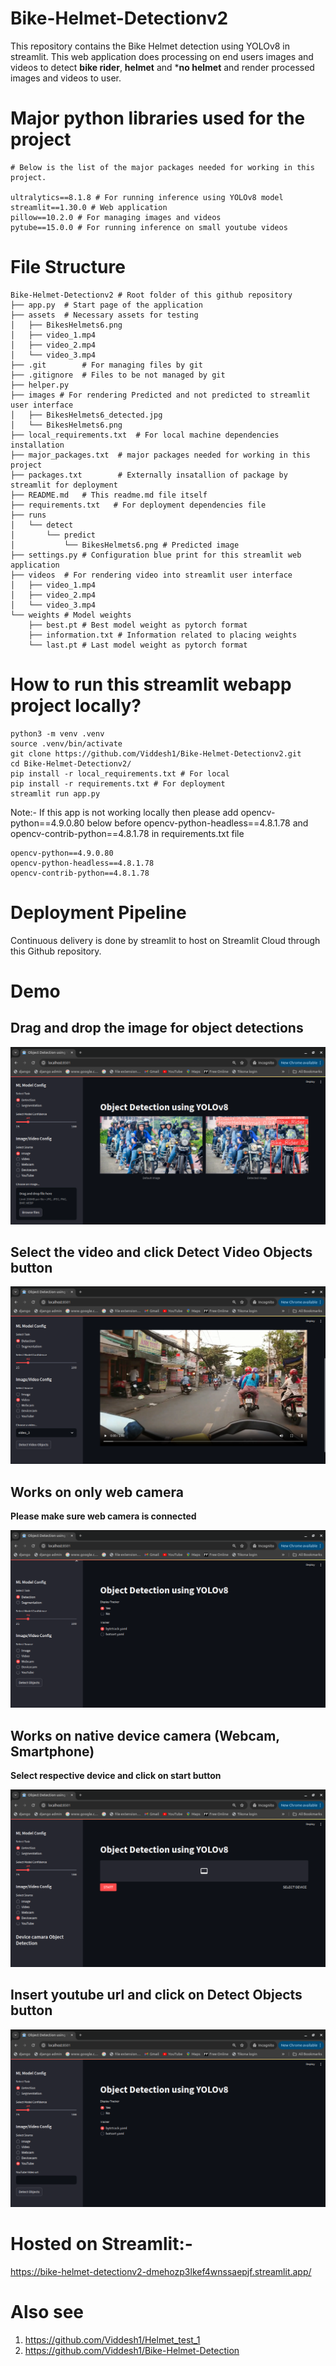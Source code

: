# Bike-Helmet-Detectionv2
This repository contains the Bike Helmet detection using YOLOv8 in streamlit. This web application does processing on end users images and videos to detect **bike rider**, **helmet** and ***no helmet** and render processed images and videos to user.

# Major python libraries used for the project
```text
# Below is the list of the major packages needed for working in this project.

ultralytics==8.1.8 # For running inference using YOLOv8 model
streamlit==1.30.0 # Web application
pillow==10.2.0 # For managing images and videos
pytube==15.0.0 # For running inference on small youtube videos
```

# File Structure
```text
Bike-Helmet-Detectionv2 # Root folder of this github repository
├── app.py  # Start page of the application
├── assets  # Necessary assets for testing
│   ├── BikesHelmets6.png
│   ├── video_1.mp4
│   ├── video_2.mp4
│   └── video_3.mp4
├── .git        # For managing files by git
├── .gitignore  # Files to be not managed by git
├── helper.py
├── images # For rendering Predicted and not predicted to streamlit user interface
│   ├── BikesHelmets6_detected.jpg
│   └── BikesHelmets6.png
├── local_requirements.txt  # For local machine dependencies installation
├── major_packages.txt  # major packages needed for working in this project
├── packages.txt        # Externally insatallion of package by streamlit for deployment
├── README.md   # This readme.md file itself
├── requirements.txt   # For deployment dependencies file
├── runs
│   └── detect
│       └── predict
│           └── BikesHelmets6.png # Predicted image
├── settings.py # Configuration blue print for this streamlit web application
├── videos  # For rendering video into streamlit user interface
│   ├── video_1.mp4
│   ├── video_2.mp4
│   └── video_3.mp4
└── weights # Model weights 
    ├── best.pt # Best model weight as pytorch format
    ├── information.txt # Information related to placing weights
    └── last.pt # Last model weight as pytorch format
```

# How to run this streamlit webapp project locally?
```shell
python3 -m venv .venv
source .venv/bin/activate
git clone https://github.com/Viddesh1/Bike-Helmet-Detectionv2.git
cd Bike-Helmet-Detectionv2/
pip install -r local_requirements.txt # For local
pip install -r requirements.txt # For deployment
streamlit run app.py
```

Note:- If this app is not working locally then please add opencv-python==4.9.0.80 below before opencv-python-headless==4.8.1.78 and opencv-contrib-python==4.8.1.78 in requirements.txt file

```text
opencv-python==4.9.0.80
opencv-python-headless==4.8.1.78
opencv-contrib-python==4.8.1.78
```

# Deployment Pipeline
Continuous delivery is done by streamlit to host on Streamlit Cloud through this Github repository. 

# Demo
## Drag and drop the image for object detections
![st_image_pred](st_bhd_images/st_image_pred.png)

## Select the video and click Detect Video Objects button
![st_video_pred](st_bhd_images/st_video_pred.png)

## Works on only web camera
**Please make sure web camera is connected**

![st_webcam_pred](st_bhd_images/st_webcam_pred.png)

## Works on native device camera (Webcam, Smartphone)
**Select respective device and click on start button**

![st_devicecam_pred](st_bhd_images/st_devicecam_pred.png)

## Insert youtube url and click on Detect Objects button
![st_yt_pred](st_bhd_images/st_yt_pred.png)

# Hosted on Streamlit:- 
https://bike-helmet-detectionv2-dmehozp3lkef4wnssaepjf.streamlit.app/

# Also see
1) https://github.com/Viddesh1/Helmet_test_1    <br />
2) https://github.com/Viddesh1/Bike-Helmet-Detection    <br />
